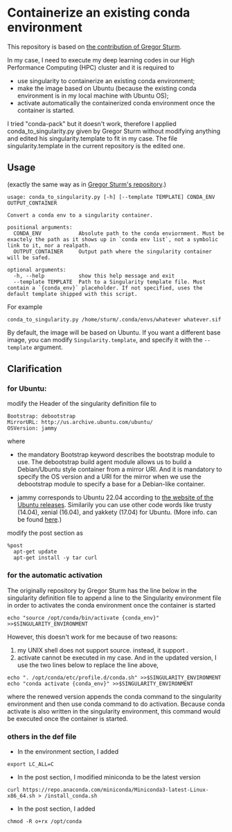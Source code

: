 # Containerize an existing conda environment


This repository is based on [the contribution of Gregor Sturm](https://github.com/Yuxin-Zhang-Jasmine/containerize-conda).

In my case, I need to execute my deep learning codes in our High Performance Computing (HPC) cluster and it is required to
- use singularity to containerize an existing conda environment;
- make the image based on Ubuntu (because the existing conda environment is in my local machine with Ubuntu OS);
- activate automatically the containerized conda environment once the container is started.
 
I tried "conda-pack" but it doesn't work, therefore I applied conda_to_singularity.py given by Gregor Sturm without modifying anything and edited his singularity.template to fit in my case. The file singularity.template in the current repository is the edited one.

## Usage

(exactly the same way as in [Gregor Sturm's repository](https://github.com/Yuxin-Zhang-Jasmine/containerize-conda).)

```
usage: conda_to_singularity.py [-h] [--template TEMPLATE] CONDA_ENV OUTPUT_CONTAINER

Convert a conda env to a singularity container.

positional arguments:
  CONDA_ENV            Absolute path to the conda enviornment. Must be exactely the path as it shows up in `conda env list`, not a symbolic link to it, nor a realpath.
  OUTPUT_CONTAINER     Output path where the singularity container will be safed.

optional arguments:
  -h, --help           show this help message and exit
  --template TEMPLATE  Path to a Singularity template file. Must contain a `{conda_env}` placeholder. If not specified, uses the default template shipped with this script.
```

For example

```
conda_to_singularity.py /home/sturm/.conda/envs/whatever whatever.sif
```

By default, the image will be based on Ubuntu. If you want a different base image,
you can modify `Singularity.template`, and specify it with the `--template` argument.


## Clarification

### for Ubuntu:
modify the Header of the singularity definition file to
```
Bootstrap: debootstrap
MirrorURL: http://us.archive.ubuntu.com/ubuntu/
OSVersion: jammy
```
where 
- the mandatory Bootstrap keyword describes the bootstrap module to use. The debootstrap build agent module allows us to build a Debian/Ubuntu style container from a mirror URI. And it is mandatory to specify the OS version and a URI for the mirror when we use the debootstrap module to specify a base for a Debian-like container. 

- jammy corresponds to Ubuntu 22.04 according to [the website of the Ubuntu releases](https://wiki.ubuntu.com/Releases). Similarily you can use other code words like trusty (14.04), xenial (16.04), and yakkety (17.04) for Ubuntu. (More info. can be found [here](https://docs.sylabs.io/guides/3.5/user-guide/appendix.html).)

modify the post section as
```
%post
  apt-get update
  apt-get install -y tar curl
```

### for the automatic activation 

The originally repository by Gregor Sturm has the line below in the singularity definition file to append a line to the Singularity environment file in order to activates the conda environment once the container is started
```
echo "source /opt/conda/bin/activate {conda_env}" >>$SINGULARITY_ENVIRONMENT
```
However, this doesn't work for me because of two reasons:
 1. my UNIX shell does not support source. instead, it support .
 2. activate cannot be executed in my case.
And in the updated version, I use the two lines below to replace the line above,

```
echo ". /opt/conda/etc/profile.d/conda.sh" >>$SINGULARITY_ENVIRONMENT
echo "conda activate {conda_env}" >>$SINGULARITY_ENVIRONMENT
```
where the renewed version appends the conda command to the singularity environment and then use conda command to do activation. Because conda activate is also written in the singularity environment, this command would be executed once the container is started.


### others in the def file
- In the environment section, I added
```
export LC_ALL=C
```
- In the post section, I modified miniconda to be the latest version
```
curl https://repo.anaconda.com/miniconda/Miniconda3-latest-Linux-x86_64.sh > /install_conda.sh
```
- In the post section, I added
```
chmod -R o+rx /opt/conda
```



